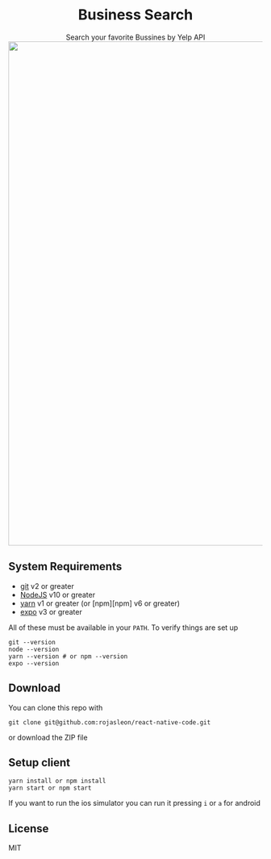 <div align="center">
  <h1>Business Search</h1>
  Search your favorite Bussines by Yelp API
</div>

<img src="https://github.com/rojasleon/react-native-code/blob/master/food/example/food.png?raw=true" width="1000" />

## System Requirements

- [git](https://git-scm.com/) v2 or greater
- [NodeJS](https://nodejs.org/en/) v10 or greater
- [yarn](https://yarnpkg.com/lang/en/) v1 or greater (or [npm][npm] v6 or greater)
- [expo](https://expo.io/) v3 or greater

All of these must be available in your `PATH`. To verify things are set up

```shell
git --version
node --version
yarn --version # or npm --version
expo --version
```

## Download

You can clone this repo with

```shell
git clone git@github.com:rojasleon/react-native-code.git
```

or download the ZIP file

## Setup client

```
yarn install or npm install
yarn start or npm start
```

If you want to run the ios simulator you can run it pressing `i` or `a` for android

## License

MIT